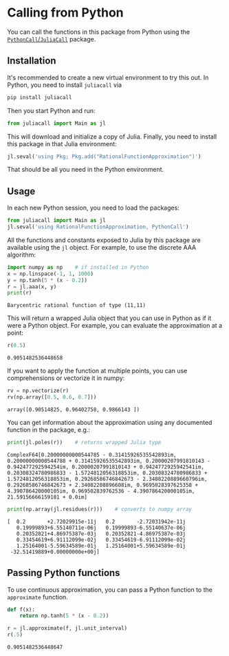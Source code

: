 # Calling from Python

You can call the functions in this package from Python using the [`PythonCall`/`JuliaCall`](https://juliapy.github.io/PythonCall.jl/stable/) package. 

## Installation

It's recommended to create a new virtual environment to try this out. In Python, you need to install `juliacall` via

```bash
pip install juliacall
```

Then you start Python and run:

```python
from juliacall import Main as jl
```

This will download and initialize a copy of Julia. Finally, you need to install this package in that Julia environment:

```python
jl.seval('using Pkg; Pkg.add("RationalFunctionApproximation")')
```

That should be all you need in the Python environment.

## Usage

In each new Python session, you need to load the packages:

```python
from juliacall import Main as jl
jl.seval('using RationalFunctionApproximation, PythonCall')
```

All the functions and constants exposed to Julia by this package are available using the `jl` object. For example, to use the discrete AAA algorithm:

```python
import numpy as np    # if installed in Python
x = np.linspace(-1, 1, 1000)
y = np.tanh(5 * (x - 0.2))
r = jl.aaa(x, y)
print(r)
```

```
Barycentric rational function of type (11,11)
```

This will return a wrapped Julia object that you can use in Python as if it were a Python object. For example, you can evaluate the approximation at a point:

```python
r(0.5)
```

```
0.9051482536448658
```

If you want to apply the function at multiple points, you can use comprehensions or vectorize it in numpy:

```python
rv = np.vectorize(r)
rv(np.array([0.5, 0.6, 0.7]))
```

```
array([0.90514825, 0.96402758, 0.9866143 ])
```

You can get information about the approximation using any documented function in the package, e.g.:

```python
print(jl.poles(r))    # returns wrapped Julia type
```

```
ComplexF64[0.20000000000544785 - 0.31415926535542893im, 0.20000000000544788 + 0.31415926535542893im, 0.20000207991810143 - 0.942477292594254im, 0.20000207991810143 + 0.9424772925942541im, 0.20308324780986833 - 1.5724812056318853im, 0.20308324780986833 + 1.5724812056318853im, 0.29268586746842673 - 2.3408220889660796im, 0.29268586746842673 + 2.34082208896608im, 0.9695028397625358 + 4.390786420000105im, 0.969502839762536 - 4.390786420000105im, 21.59156666159181 + 0.0im]
```

``` python
print(np.array(jl.residues(r)))    # converts to numpy array
```

```
[  0.2       +2.72029915e-11j   0.2       -2.72031942e-11j
   0.19999893+6.55140711e-06j   0.19999893-6.55140637e-06j
   0.20352821+4.86975387e-03j   0.20352821-4.86975387e-03j
   0.33454619+6.91112099e-02j   0.33454619-6.91112099e-02j
   1.25164001-5.59634589e-01j   1.25164001+5.59634589e-01j
 -32.51419889+0.00000000e+00j]
```

## Passing Python functions

To use continuous approximation, you can pass a Python function to the `approximate` function.

```python
def f(x):
    return np.tanh(5 * (x - 0.2))

r = jl.approximate(f, jl.unit_interval)
r(.5)
```

```
0.9051482536448647
```
